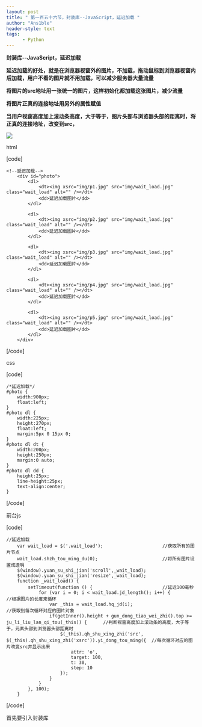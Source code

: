 ```yaml
---
layout: post
title: " 第一百五十六节，封装库--JavaScript，延迟加载 "
author: "Ans1ble"
header-style: text
tags:
      - Python
---
```


**封装库--JavaScript，延迟加载**



**延迟加载的好处，就是在浏览器视窗外的图片，不加载，拖动鼠标到浏览器视窗内后加载，用户不看的图片就不用加载，可以减少服务器大量流量**

**将图片的src地址用一张统一的图片，这样初始化都加载这张图片，减少流量**

**将图片正真的连接地址用另外的属性赋值**

**当用户视窗高度加上滚动条高度，大于等于，图片头部与浏览器头部的距离时，将正真的连接地址，改变到src，**

**![](https://images2015.cnblogs.com/blog/955761/201702/955761-20170228133206282-1253409321.png)**



html

[code]

    <!--延迟加载-->
        <div id="photo">
            <dl>
                <dt><img xsrc="img/p1.jpg" src="img/wait_load.jpg" class="wait_load" alt="" /></dt>
                <dd>延迟加载图片</dd>
            </dl>
    
            <dl>
                <dt><img xsrc="img/p2.jpg" src="img/wait_load.jpg" class="wait_load" alt="" /></dt>
                <dd>延迟加载图片</dd>
            </dl>
    
            <dl>
                <dt><img xsrc="img/p3.jpg" src="img/wait_load.jpg" class="wait_load" alt="" /></dt>
                <dd>延迟加载图片</dd>
            </dl>
    
            <dl>
                <dt><img xsrc="img/p4.jpg" src="img/wait_load.jpg" class="wait_load" alt="" /></dt>
                <dd>延迟加载图片</dd>
            </dl>
    
            <dl>
                <dt><img xsrc="img/p5.jpg" src="img/wait_load.jpg" class="wait_load" alt="" /></dt>
                <dd>延迟加载图片</dd>
            </dl>
        </div>
[/code]

css

[code]

    /*延迟加载*/
    #photo {
        width:900px;
        float:left;
    }
    #photo dl {
        width:225px;
        height:270px;
        float:left;
        margin:5px 0 15px 0;
    }
    #photo dl dt {
        width:200px;
        height:250px;
        margin:0 auto;
    }
    #photo dl dd {
        height:25px;
        line-height:25px;
        text-align:center;
    }
[/code]

前台js

[code]

    //延迟加载
        var wait_load = $('.wait_load');                      //获取所有的图片节点
        wait_load.shzh_tou_ming_du(0);                        //将所有图片设置成透明
        $(window).yuan_su_shi_jian('scroll',_wait_load);
        $(window).yuan_su_shi_jian('resize',_wait_load);
        function _wait_load() {
            setTimeout(function () {                          //延迟100毫秒
                for (var i = 0; i < wait_load.jd_length(); i++) {                        //根据图片的长度来循环
                    var _this = wait_load.hq_jd(i);                                      //获取到每次循环对应的图片对象
                    if(getInner().height + gun_dong_tiao_wei_zhi().top >= ju_li_liu_lan_qi_tou(_this)) {      //判断视窗高度加上滚动条的高度，大于等于，元素头部到浏览器头部距离时
                        $(_this).qh_shu_xing_zhi('src', $(_this).qh_shu_xing_zhi('xsrc')).yi_dong_tou_ming({  //每次循环对应的图片改变src并显示出来
                            attr: 'o',
                            target: 100,
                            t: 30,
                            step: 10
                        });
                    }
                }
            }, 100);
        }
[/code]



首先要引入封装库

